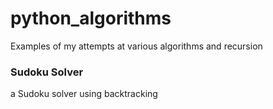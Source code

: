 # python_algorithms
Examples of my attempts at various algorithms and recursion

### Sudoku Solver
a Sudoku solver using backtracking
